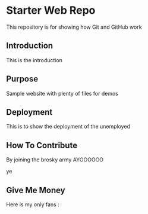 # Starter Web Repo

This repository is for showing how Git and GitHub work

## Introduction

This is the <a>introduction</a>

## Purpose

Sample website with plenty of files for demos

## Deployment

This is to show the deployment of the unemployed

## How To Contribute

By joining the brosky army AYOOOOOO

ye 

## Give Me Money

Here is my only fans : 

